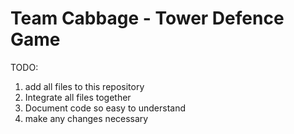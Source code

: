 # Team Cabbage - Tower Defence Game

TODO:
1. add all files to this repository
2. Integrate all files together
3. Document code so easy to understand
4. make any changes necessary

